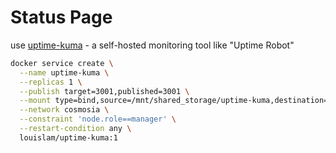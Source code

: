 # Status Page

use [uptime-kuma](https://github.com/louislam/uptime-kuma) - a self-hosted monitoring tool like "Uptime Robot" 

```bash
docker service create \
  --name uptime-kuma \
  --replicas 1 \
  --publish target=3001,published=3001 \
  --mount type=bind,source=/mnt/shared_storage/uptime-kuma,destination=/app/data \
  --network cosmosia \
  --constraint 'node.role==manager' \
  --restart-condition any \
  louislam/uptime-kuma:1
```